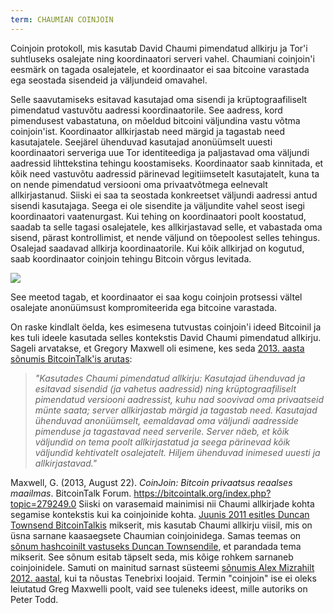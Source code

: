 ```yaml
---
term: CHAUMIAN COINJOIN
---
```


Coinjoin protokoll, mis kasutab David Chaumi pimendatud allkirju ja Tor'i suhtluseks osalejate ning koordinaatori serveri vahel. Chaumiani coinjoin'i eesmärk on tagada osalejatele, et koordinaator ei saa bitcoine varastada ega seostada sisendeid ja väljundeid omavahel.

Selle saavutamiseks esitavad kasutajad oma sisendi ja krüptograafiliselt pimendatud vastuvõtu aadressi koordinaatorile. See aadress, kord pimendusest vabastatuna, on mõeldud bitcoini väljundina vastu võtma coinjoin'ist. Koordinaator allkirjastab need märgid ja tagastab need kasutajatele. Seejärel ühenduvad kasutajad anonüümselt uuesti koordinaatori serveriga uue Tor identiteediga ja paljastavad oma väljundi aadressid lihttekstina tehingu koostamiseks. Koordinaator saab kinnitada, et kõik need vastuvõtu aadressid pärinevad legitiimsetelt kasutajatelt, kuna ta on nende pimendatud versiooni oma privaatvõtmega eelnevalt allkirjastanud. Siiski ei saa ta seostada konkreetset väljundi aadressi antud sisendi kasutajaga. Seega ei ole sisendite ja väljundite vahel seost isegi koordinaatori vaatenurgast. Kui tehing on koordinaatori poolt koostatud, saadab ta selle tagasi osalejatele, kes allkirjastavad selle, et vabastada oma sisend, pärast kontrollimist, et nende väljund on tõepoolest selles tehingus. Osalejad saadavad allkirja koordinaatorile. Kui kõik allkirjad on kogutud, saab koordinaator coinjoin tehingu Bitcoin võrgus levitada.

![](../../dictionnaire/assets/38.png)

See meetod tagab, et koordinaator ei saa kogu coinjoin protsessi vältel osalejate anonüümsust kompromiteerida ega bitcoine varastada.

On raske kindlalt öelda, kes esimesena tutvustas coinjoin'i ideed Bitcoinil ja kes tuli ideele kasutada selles kontekstis David Chaumi pimendatud allkirju. Sageli arvatakse, et Gregory Maxwell oli esimene, kes seda [2013. aasta sõnumis BitcoinTalk'is arutas](https://bitcointalk.org/index.php?topic=279249.0):

> *"Kasutades Chaumi pimendatud allkirju: Kasutajad ühenduvad ja esitavad sisendid (ja vahetus aadressid) ning krüptograafiliselt pimendatud versiooni aadressist, kuhu nad soovivad oma privaatseid münte saata; server allkirjastab märgid ja tagastab need. Kasutajad ühenduvad anonüümselt, eemaldavad oma väljundi aadresside pimenduse ja tagastavad need serverile. Server näeb, et kõik väljundid on tema poolt allkirjastatud ja seega pärinevad kõik väljundid kehtivatelt osalejatelt. Hiljem ühenduvad inimesed uuesti ja allkirjastavad."*

Maxwell, G. (2013, August 22). *CoinJoin: Bitcoin privaatsus reaalses maailmas*. BitcoinTalk Forum. https://bitcointalk.org/index.php?topic=279249.0
Siiski on varasemaid mainimisi nii Chaumi allkirjade kohta segamise kontekstis kui ka coinjoinide kohta. [Juunis 2011 esitles Duncan Townsend BitcoinTalkis](https://bitcointalk.org/index.php?topic=12751.0) mikserit, mis kasutab Chaumi allkirju viisil, mis on üsna sarnane kaasaegsete Chaumian coinjoinidega. Samas teemas on [sõnum hashcoinilt vastuseks Duncan Townsendile](https://bitcointalk.org/index.php?topic=12751.msg315793#msg315793), et parandada tema mikserit. See sõnum esitab täpselt seda, mis kõige rohkem sarnaneb coinjoinidele. Samuti on mainitud sarnast süsteemi [sõnumis Alex Mizrahilt 2012. aastal](https://gist.github.com/killerstorm/6f843e1d3ffc38191aebca67d483bd88#file-laundry), kui ta nõustas Tenebrixi loojaid. Termin "coinjoin" ise ei oleks leiutatud Greg Maxwelli poolt, vaid see tuleneks ideest, mille autoriks on Peter Todd.